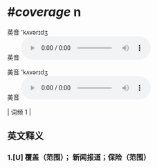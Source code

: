 # ***\#coverage*** n
英音 'kʌvərɪdʒ  
英音
<audio src="./media/coverage1_AAC.aac" controls="controls"></audio>

美音 'kʌvərɪdʒ  
美音
<audio src="./media/coverage2_AAC.aac" controls="controls"></audio>



| 词频 1 |  

英文释义
---
### 1.**[U] 覆盖（范围）； 新闻报道；保险（范围）**  


